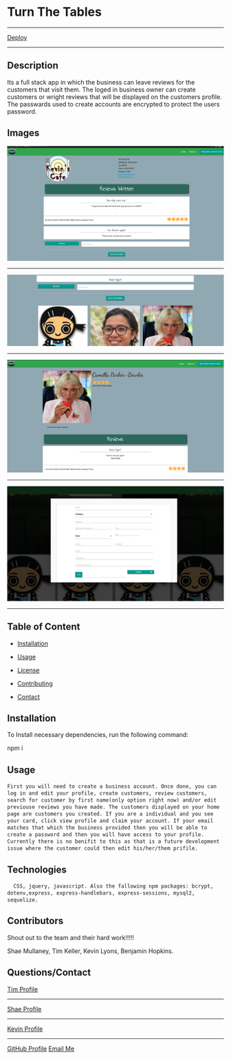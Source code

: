 
  # Turn The Tables

  <hr>
  <a href="https://peaceful-gorge-36427.herokuapp.com/">Deploy</a>
  <hr>

  ## Description

  Its a full stack app in which the business can leave reviews for the customers that visit them. The loged in business owner can create customers or wright reviews that will be displayed on the customers profile. The passwards used to create accounts are encrypted to protect the users password. 

  ## Images
   
   <img src="1.jpg">
   <hr>
   <img src="2.jpg">
   <hr>
   <img src="3.jpg">
   <hr>
   <img src="4.jpg">
   <hr>
  
  ## Table of Content

  * [Installation](#installation)

  * [Usage](#usage)

  * [License](#license)

  * [Contributing](#contributors)

  * [Contact](#questions/contact)

  ## Installation

  To Install necessary dependencies, run the following command:
  
  npm i

  ## Usage

    First you will need to create a business account. Once done, you can log in and edit your profile, create customers, review customers, search for customer by first name(only option right now) and/or edit previouse reviews you have made. The customers displayed on your home page are customers you created. If you are a individual and you see your card, click view profile and claim your account. If your email matches that which the business provided then you will be able to create a password and then you will have access to your profile. Currently there is no benifit to this as that is a future development issue where the customer could then edit his/her/them prifile. 
  
  ## Technologies

      CSS, jquery, javascript. Also the fallowing npm packages: bcrypt, dotenv,express, express-handlebars, express-sessions, mysql2, sequelize.

  ## Contributors
  Shout out to the team and their hard work!!!!!

  Shae Mullaney, Tim Keller, Kevin Lyons, Benjamin Hopkins.

  ## Questions/Contact
  <a href="https://github.com/tmkeller">Tim Profile</a>
  <hr>
  <a href="https://github.com/seagda">Shae Profile</a>
  <hr>
  <a href="https://github.com/Lax-Walrus">Kevin Profile</a>
  <hr>
  <a href="https://github.com/bh007183">GitHub Profile</a>
  <a href="mailto:bjhops17@gmail.com"> Email Me</a>
  
  



  